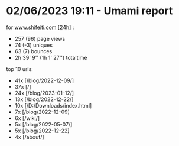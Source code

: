 # 02/06/2023 19:11 - Umami report
for www.shifeiti.com [24h] :

 - 257 (96) page views
 - 74 (-3) uniques
 - 63 (7) bounces
 - 2h 39' 9'' (1h 1' 27'') totaltime


top 10 urls:
 - 41x [/blog/2022-12-09/]
 - 37x [/]
 - 24x [/blog/2023-01-12/]
 - 13x [/blog/2022-12-22/]
 - 10x [/D:/Downloads/index.html]
 - 7x [/blog/2022-12-09]
 - 6x [/wiki/]
 - 5x [/blog/2022-05-07/]
 - 5x [/blog/2022-12-22]
 - 4x [/about/]



